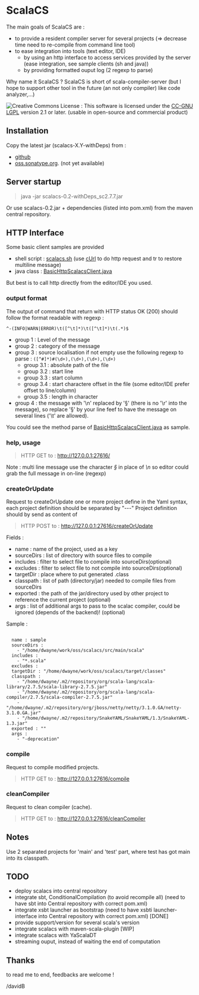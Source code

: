ScalaCS
=======

The main goals of ScalaCS are :

* to provide a resident compiler server for several projects (=> decrease time need to re-compile from command line tool)
* to ease integration into tools (text editor, IDE)
  * by using an http interface to access services provided by the server (ease integration, see sample clients (sh and java))
  * by providing formatted ouput log (2 regexp to parse)

Why name it ScalaCS ?
ScalaCS is short of scala-compiler-server (but I hope to support other tool in the future (an not only compiler) like code analyzer,...)

![Creative Commons License](http://i.creativecommons.org/l/LGPL/2.1/88x62.png) : This software is licensed under the [CC-GNU LGPL](http://creativecommons.org/licenses/LGPL/2.1/) version 2.1 or later.
(usable in open-source and commercial product)

Installation
------------

Copy the latest jar (scalacs-X.Y-withDeps) from :

* [github](http://github.com/davidB/scalacs/downloads)
* [oss.sonatype.org](http://oss.sonatype.org/content/groups/github/net/alchim31/scalacs). (not yet available)

Server startup
--------------

>  java -jar scalacs-0.2-withDeps_sc2.7.7.jar

Or use scalacs-0.2.jar + dependencies (listed into pom.xml) from the maven central repository.

HTTP Interface
--------------

Some basic client samples are provided

* shell script : [scalacs.sh](/davidB/scalacs/tree/master/scalacs.sh) (use [cUrl](http://curl.haxx.se/) to do http request and tr to restore multiline message)
* java class : [BasicHttpScalacsClient.java](/davidB/scalacs/tree/master/src/test/java/net_alchim31_scalacs_client/BasicHttpScalacsClient.java)

But best is to call http directly from the editor/IDE you used.

### output format

The output of command that return with HTTP status OK (200) should follow the format readable with regexp :

  `^-(INFO|WARN|ERROR)\t([^\t]*)\t([^\t]*)\t(.*)$`

* group 1 : Level of the message
* group 2 : category of the message
* group 3 : source localisation if not empty use the following regexp to parse :
  `([^#]*)#(\d+),(\d+),(\d+),(\d+)`
  * group 3.1 : absolute path of the file
  * group 3.2 : start line
  * group 3.3 : start column
  * group 3.4 : start charactere offset in the file (some editor/IDE prefer offset to line/column)
  * group 3.5 : length in character
* group 4 : the message with '\n' replaced by '§' (there is no '\r' into the message), so replace '§' by your line feef to have the message on several lines ('\t' are allowed).

You could see the method parse of [BasicHttpScalacsClient.java](/davidB/scalacs/tree/master/src/test/java/net_alchim31_scalacs_client/BasicHttpScalacsClient.java) as sample.

### help, usage

> HTTP GET to : http://127.0.0.1:27616/

Note : multi line message use the character *§* in place of *\n* so editor could grab the full message in on-line (regexp)

### createOrUpdate

Request to createOrUpdate one or more project define in the Yaml syntax, each project definition should be separated by "---"
Project definition should by send as content of
> HTTP POST to : http://127.0.0.1:27616/createOrUpdate

Fields :

* name : name of the project, used as a key
* sourceDirs : list of directory with source files to compile
* includes : filter to select file to compile into sourceDirs(optional)
* excludes : filter to select file to not compile into sourceDirs(optional)
* targetDir : place where to put generated .class
* classpath : list of path (directory/jar) needed to compile files from sourceDirs
* exported : the path of the jar/directory used by other project to reference the current project (optional)
* args : list of additional args to pass to the scalac compiler, could be ignored (depends of the backend)! (optional)

Sample :
<pre><code>
  name : sample
  sourceDirs :
    - "/home/dwayne/work/oss/scalacs/src/main/scala"
  includes :
    - "*.scala"
  excludes :
  targetDir : "/home/dwayne/work/oss/scalacs/target/classes"
  classpath :
    - "/home/dwayne/.m2/repository/org/scala-lang/scala-library/2.7.5/scala-library-2.7.5.jar"
    - "/home/dwayne/.m2/repository/org/scala-lang/scala-compiler/2.7.5/scala-compiler-2.7.5.jar"
    - "/home/dwayne/.m2/repository/org/jboss/netty/netty/3.1.0.GA/netty-3.1.0.GA.jar"
    - "/home/dwayne/.m2/repository/SnakeYAML/SnakeYAML/1.3/SnakeYAML-1.3.jar"
  exported : ""
  args :
    - "-deprecation"
</code></pre>

### compile

Request to compile modified projects.
> HTTP GET to : http://127.0.0.1:27616/compile

### cleanCompiler

Request to clean compiler (cache).
> HTTP GET to : http://127.0.0.1:27616/cleanCompiler


Notes
-----

Use 2 separated projects for 'main' and 'test' part, where test has got main into its classpath.

TODO
----

* deploy scalacs into central repository
* integrate sbt, ConditionalCompilation (to avoid recompile all) (need to have sbt into Central repository with correct pom.xml)
* integrate xsbt launcher as bootstrap (need to have xsbti launcher-interface into Central repository with correct pom.xml) [DONE]
* provide support/version for several scala's version
* integrate scalacs with maven-scala-plugin [WIP]
* integrate scalacs with YaScalaDT
* streaming ouput, instead of waiting the end of computation

Thanks
------

to read me to end,
feedbacks are welcome !

/davidB